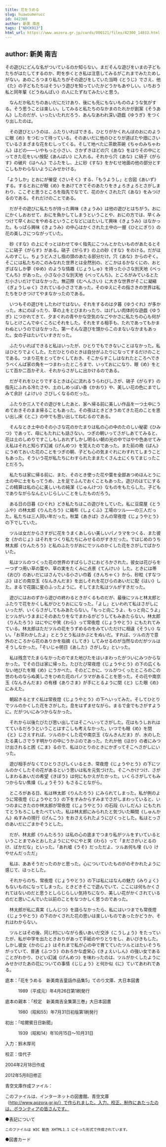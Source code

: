 ```yaml
---
title: 花をうめる
slug: huawoumerucc
id: 042300
author: 新美 南吉
tags: ["NDCK913"]
html_url: https://www.aozora.gr.jp/cards/000121/files/42300_14833.html
---
```


## author: 新美 南吉

その遊びにどんな名がついているのか知らない。まだそんな遊びをいまの子どもたちがはたしてするのか、町を歩くとき私は注意してみるがこれまでみたためしがない。あのころつまり私たちがその遊びをしていた当時《とうじ》でさえ、他《た》の子どもたちはそういう遊びを知っていたかどうかもあやしい。いちおう私と同年輩《どうねんぱい》の人にたずねてみたいと思う。

　なんだか私たちのあいだにだけあり、後にも先にもないもののような気がする。そう思うことは楽しい。してみると私たちのなかまのたれかが創案《そうあん》したのだが、いったいたれだろう、あんなあわれ深い遊戯《ゆうぎ》をつくり出したのは。

　その遊びというのは、ふたりいればできる。ひとりがかくれんぼのおにのように眼《め》をつむって待っている。そのあいだに他のひとりが道ばたや畑にさいているさまざまな花をむしってくる。そして地べたに茶飲茶碗《ちゃのみちゃわん》ほどの――いやもっと小さい、さかずきほどの穴《あな》をほりその中にとってきた花をいい按配《あんばい》に入れる。それから穴《あな》に硝子《がらす》の破片《はへん》でふたをし、上に砂《すな》をかむせ地面の他の部分とすこしもかわらないようにみせかける。

「ようしか」とおにが催促《さいそく》する、「もうようし」と合図《あいず》する。するとおにが眼《め》をあけてきてそのあたりをきょろきょろとさがしまわり、ここぞと思うところを指先でなでて、花のかくされた穴《あな》をみつけるのである。それだけのことである。

　だがその遊びに私たちが持った興味《きょうみ》は他の遊びとはちがう。おににかくしおおせて、おにを負かしてしまうということや、おにの方では、早くみつけて早くおにをやめるということなどにはたいして興味《きょうみ》はなかった。もっぱら興味《きょうみ》の中心はかくされた土中の一握《ひとにぎり》の花の美しさにつながっていた。

　砂《すな》の上にそっとはわせてゆく指先にこつんとかたいものがあたるとそこに硝子《がらす》がある。硝子《がらす》の上の砂《すな》をのける。だがほんのすこし。ちょうど人さし指の頭のあたる部分だけ。穴《あな》からのぞく。そこには私たちのこのみなれた世界とは全然別の、どこかはるかなくにの、おとぎばなしか夢《ゆめ》のような情趣《じょうしゅ》を持った小さな別天地《べってんち》があった。小さな小さな別天地《べってんち》。ところがみているとただ小さいだけではなかった。無辺際《むへんさい》に大きな世界がそこに凝縮《ぎょうしゅく》されている小ささであった。そのゆえにその指さきの世界は私たちをひきつけてやまなかったのである。

　いつもその遊びをしたわけではない。それをするのは夕暮《ゆうぐれ》が多かった。木にのぼったり、草の上をとびまわったり、はげしい肉体的な遊戯《ゆうぎ》につかれてきて、夕まぐれの青やかな空気のなごやかさに私たちの心も何がなしとけこんでゆくころにそれをした。それをする相手も、たれであってもかまわぬというのではなかった。第一そんな遊びを頭からこのまないなかまもあった。女の子はたいていすきだった。

　ふたりいればできると私はいったが、ひとりでもできないことはなかった。私はひとりでよくした。ただひとりのときは自分がふたりになってするだけのことである。つまり花をとってかくしておき、そこからすこしはなれたところへできうべくんば家の角を一つまわったところまで、いっておにになり、眼《め》をとじて百か二百かぞえ、それからさがしに出かけるのである。

　だがそれをひとりでするときは心に流れるうらわびしさが、硝子《がらす》の指先にふれる冷たさや、土のしめっぽい香《かおり》や、美しい花の色にまでしみて余計《よけい》さびしくなるのだった。

　ふたりか三人でその遊びをしたあと、家へ帰る前に美しい作品を一つ土中にうめておきそのまま帰ることもあった。その夜はときどきうめてきた花のことを思い出し床《とこ》の中でも思い出してねむるのである。

　そんなとき土中のその小さな花のかたまりは私の心の中のたのしい秘密《ひみつ》であって、母にもたれにも話さない。つぎの朝いってさがしあててみると、花は土のしめりですこしもしおれずしかし明るい朝の光の中ではやや色あせてみえ私はそれと知らず幻滅《げんめつ》を覚えたのであった。また前の晩《ばん》にうめておいた花のことをつぎの朝、子ども心の気まぐれにわすれてしまうこともあった。そういう花が私たちにわすられたままたくさん土にくちてまじったことだろう。

　私たちは家に帰る前に、また、そのとき使った花や葉を全部あつめほんとうに土の中に土をもってうめ、上を足でふんでおくこともあった。遊びのはてにするこの精算は私の心に美しいもの純潔《じゅんけつ》なものをもたらした。子どもでありながらなんといじらしいことをしたものだろう。

　ある日の日暮《ひぐれ》どき私たちはこの遊びをしていた。私に豆腐屋《とうふや》の林太郎《りんたろう》に織布《しょくふ》工場のツル――の三人だった。私たちは三人同い年だった。秋葉《あきば》さんの常夜燈《じょうやとう》の下でしていた。

　ツルは女だからさすがに花をうまくあしらい美しいパノラマをつくる、また彼女《かのじょ》はそれをつくり私たちにみせるのがすきだった。ではじめのうち林太郎《りんたろう》と私のふたりがおにでツルのかくした花をさがしてばかりいた。

　私はツルのつくった花の世界のすばらしさにおどろかされた。彼女は花びらを一つずつ用い草の葉や、草の実をたくみに点景《てんけい》した。ときには帯《おび》のあいだにはさんでいる小さい巾着《きんちゃく》から、砂粒《すなつぶ》ほどの南京玉《なんきんだま》を出しそれを花びらのあいだに配《はい》した。まるで花園に星のふったように。そしてまた私はツルがすきだった。

　遊びにはおのずから遊びの終わるときがくるものだが、最後にツルと林太郎とふたりで花をかくし私がひとりおにになった。「よし」といわれて私はさがしにいったが、いくらさがしてもみあたらない。「もっと向こうよ、もっと向こうよ」とツルがいうままにそのあたりをなでまわるがどうしてもみあたらない。林太郎《りんたろう》はにやにや笑《わら》って常夜燈《じょうやとう》にもたれてみている。林太郎はただツルの花をうずめるのをみていただけに相違《そうい》ない。「お茶わかしたよ」ととうとう私はかぶとをぬいだ。すれば、ツルの方で意外のところから花のありかを指摘《してき》してみせるのが当然なのだがツルはそうしなかった。「そいじゃ明日《あした》さがしな」といった。

　私は残念でたまらなかったのでまた地びたをはいまわったがついにみつからなかった。でその日は家に帰った。たびたび常夜燈《じょうやとう》の下の広くもない地びたを眼《め》にうかべた。そのどこかに、ツルがつくったところのこの世のものならぬ美しさをひめた花のパノラマがあることを思った。その花や南京玉《なんきんだま》の有様《ありさま》が手にとるように閉《と》じた眼《め》にみえた。

　朝起きるとすぐ私は常夜燈《じょうやとう》の下へいってみた。そしてひとりでツルのかくした花をさがした。息をはずませながら。まるで金でもさがすように。だがついにみつからなかった。

　それから以後たびたび思い出してはそこへいってさがした。花はもうしおれはてているだろうということはすこしも考えなかった。いつでも眼《め》を閉《と》じさえすれば、ツルのかくした花や南京玉《なんきんだま》が、水のしたたる美しさでうす明かりの中にうかぶのであった。たれか他《ほか》の者にみつけ出されると困《こま》るので、私はひとりのときにかぎってそこへさがしにいった。

　遊び相手がなくてひとりさびしくいるとき、常夜燈《じょうやとう》の下にツルのかくしたその花があるという思いは私を元気づけた。そこへかけつけ、さがしまわるあいだの希望《きぼう》は何にもかえがたかった。いくらさがしてもみつからない焦燥《しょうそう》もさることながら。

　ところがある日、私は林太郎《りんたろう》にみられてしまった。私が例のように常夜燈《じょうやとう》の下をすみからすみまでさがしまわっていると、いつのまにきたのか林太郎が常夜燈《じょうやとう》の石段《いしだん》にもたれてとうもろこしをたべていた。私は林太郎にみられたと気づいた瞬間《しゅんかん》ぬすみの現行《げんこう》をおさえられたようにびくっとした。私はとっさのあいだにごまかそうとした。

　だが、林太郎《りんたろう》は私の心の底までつまり私がツルをすいているということまでみとおしたようににやにやと笑《わら》って「まださがいとるのけ、ばかだな」といった。「あれ嘘《うそ》だっただよ、ツルあ何も埋《い》けやせんだっただ」

　私は、ああそうだったのかと思った。心についていたものがのぞかれたように感じて、ほっとした。

　それからのち、常夜燈《じょうやとう》の下は私にはなんの魅力《みりょく》もないものになってしまった。ときどきそこで遊んでいて、ここには何もかくされてはないのだと思うとしらじらしい気持ちになり、美しい花がかくされているのだと思いこんでいた以前のことをなつかしく思うのであった。

　林太郎が私に真実《しんじつ》を語らなかったら、私にはいつまでも常夜燈《じょうやとう》の下のかくされた花の思いは楽しいものであったかどうか、それはわからない。

　ツルとはその後、同じ村にいながら長いあいだ交渉《こうしょう》をたっていたが、私が中学を出たときおりがあって手紙のやりとりをし、あいびきもした。しかし彼女《かのじょ》はそれまで私が心の中で育てていたツルとはたいそうちがっていて、普通《ふつう》のおろかな虚栄心《きょえいしん》の強い女であることがわかり、ひどい幻滅《げんめつ》を味わったのは、ツルがかくしたようにみせかけたあの花についての事情《じじょう》と何か似《に》ていてあわれである。













底本：「花をうめる　新美南吉童話作品集5」てのり文庫、大日本図書

　　　1989（平成元）年4月26日第1刷発行

底本の親本：「校定　新美南吉全集第三巻」大日本図書

　　　1980（昭和55）年7月31日初版第1刷発行

初出：「哈爾賓日日新聞」

　　　1939（昭和14）年10月15日～10月31日

入力：鈴木厚司

校正：佳代子

2004年2月18日作成

2012年5月8日修正

青空文庫作成ファイル：

このファイルは、インターネットの図書館、青空文庫（http://www.aozora.gr.jp/）で作られました。入力、校正、制作にあたったのは、ボランティアの皆さんです。











●表記について


	このファイルは W3C 勧告 XHTML1.1 にそった形式で作成されています。







●図書カード